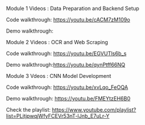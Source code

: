 Module 1 Videos : Data Preparation and Backend Setup

Code walkthrough: https://youtu.be/cACM7zM109o

Demo walkthrough:



Module 2 Videos : OCR and Web Scraping

Code walkthrough: https://youtu.be/EGVUTls6b_s

Demo walkthrough:https://youtu.be/qynPtff66NQ



Module 3 Vdeos :  CNN Model Development

Code walkthrough: https://youtu.be/xvLqo_FeOQA

Demo walkthrough: https://youtu.be/FMEYtzEH6B0



Check the playlist: https://www.youtube.com/playlist?list=PLitjpwqjWfyFCEVr53nT-lJnb_E7uLr-Y